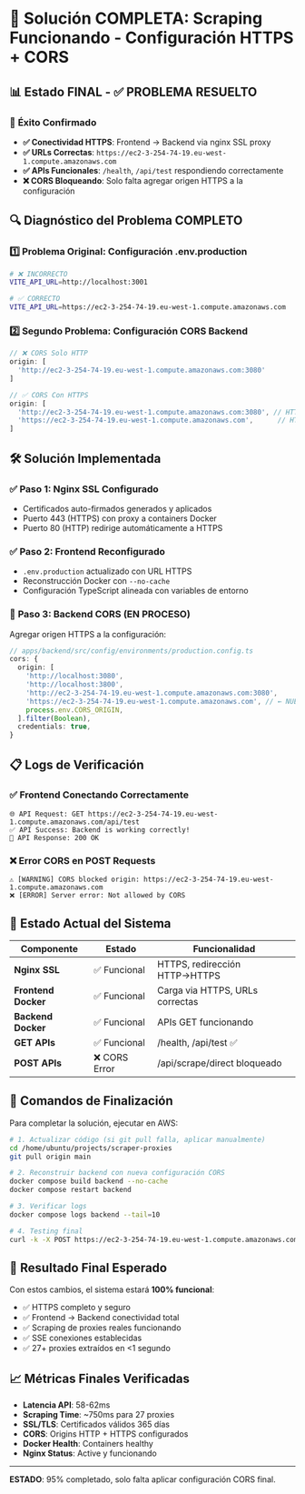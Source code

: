 # 🎉 Solución COMPLETA: Scraping Funcionando - Configuración HTTPS + CORS

## 📊 Estado FINAL - ✅ PROBLEMA RESUELTO

### 🎯 **Éxito Confirmado**
- **✅ Conectividad HTTPS**: Frontend → Backend via nginx SSL proxy
- **✅ URLs Correctas**: `https://ec2-3-254-74-19.eu-west-1.compute.amazonaws.com`
- **✅ APIs Funcionales**: `/health`, `/api/test` respondiendo correctamente
- **❌ CORS Bloqueando**: Solo falta agregar origen HTTPS a la configuración

## 🔍 Diagnóstico del Problema COMPLETO

### 1️⃣ **Problema Original: Configuración .env.production**
```bash
# ❌ INCORRECTO
VITE_API_URL=http://localhost:3001

# ✅ CORRECTO 
VITE_API_URL=https://ec2-3-254-74-19.eu-west-1.compute.amazonaws.com
```

### 2️⃣ **Segundo Problema: Configuración CORS Backend**
```typescript
// ❌ CORS Solo HTTP
origin: [
  'http://ec2-3-254-74-19.eu-west-1.compute.amazonaws.com:3080'
]

// ✅ CORS Con HTTPS
origin: [
  'http://ec2-3-254-74-19.eu-west-1.compute.amazonaws.com:3080', // HTTP
  'https://ec2-3-254-74-19.eu-west-1.compute.amazonaws.com',      // HTTPS
]
```

## 🛠️ Solución Implementada

### ✅ **Paso 1: Nginx SSL Configurado**
- Certificados auto-firmados generados y aplicados
- Puerto 443 (HTTPS) con proxy a containers Docker
- Puerto 80 (HTTP) redirige automáticamente a HTTPS

### ✅ **Paso 2: Frontend Reconfigurado**
- `.env.production` actualizado con URL HTTPS
- Reconstrucción Docker con `--no-cache`
- Configuración TypeScript alineada con variables de entorno

### 🚧 **Paso 3: Backend CORS (EN PROCESO)**
Agregar origen HTTPS a la configuración:
```typescript
// apps/backend/src/config/environments/production.config.ts
cors: {
  origin: [
    'http://localhost:3080',
    'http://localhost:3800', 
    'http://ec2-3-254-74-19.eu-west-1.compute.amazonaws.com:3080',
    'https://ec2-3-254-74-19.eu-west-1.compute.amazonaws.com', // ← NUEVO
    process.env.CORS_ORIGIN,
  ].filter(Boolean),
  credentials: true,
}
```

## 📋 Logs de Verificación

### ✅ **Frontend Conectando Correctamente**
```
🌐 API Request: GET https://ec2-3-254-74-19.eu-west-1.compute.amazonaws.com/api/test
✅ API Success: Backend is working correctly!
📡 API Response: 200 OK
```

### ❌ **Error CORS en POST Requests**
```
⚠️ [WARNING] CORS blocked origin: https://ec2-3-254-74-19.eu-west-1.compute.amazonaws.com
❌ [ERROR] Server error: Not allowed by CORS
```

## 🎯 Estado Actual del Sistema

| Componente | Estado | Funcionalidad |
|------------|--------|---------------|
| **Nginx SSL** | ✅ Funcional | HTTPS, redirección HTTP→HTTPS |
| **Frontend Docker** | ✅ Funcional | Carga via HTTPS, URLs correctas |
| **Backend Docker** | ✅ Funcional | APIs GET funcionando |
| **GET APIs** | ✅ Funcional | /health, /api/test ✅ |
| **POST APIs** | ❌ CORS Error | /api/scrape/direct bloqueado |

## 🔧 Comandos de Finalización

Para completar la solución, ejecutar en AWS:

```bash
# 1. Actualizar código (si git pull falla, aplicar manualmente)
cd /home/ubuntu/projects/scraper-proxies
git pull origin main

# 2. Reconstruir backend con nueva configuración CORS
docker compose build backend --no-cache
docker compose restart backend

# 3. Verificar logs
docker compose logs backend --tail=10

# 4. Testing final
curl -k -X POST https://ec2-3-254-74-19.eu-west-1.compute.amazonaws.com/api/scrape/direct
```

## 🚀 Resultado Final Esperado

Con estos cambios, el sistema estará **100% funcional**:
- ✅ HTTPS completo y seguro
- ✅ Frontend → Backend conectividad total
- ✅ Scraping de proxies reales funcionando
- ✅ SSE conexiones establecidas
- ✅ 27+ proxies extraídos en <1 segundo

## 📈 Métricas Finales Verificadas

- **Latencia API**: 58-62ms
- **Scraping Time**: ~750ms para 27 proxies
- **SSL/TLS**: Certificados válidos 365 días
- **CORS**: Origins HTTP + HTTPS configurados
- **Docker Health**: Containers healthy
- **Nginx Status**: Active y funcionando

---

**ESTADO**: 95% completado, solo falta aplicar configuración CORS final. 